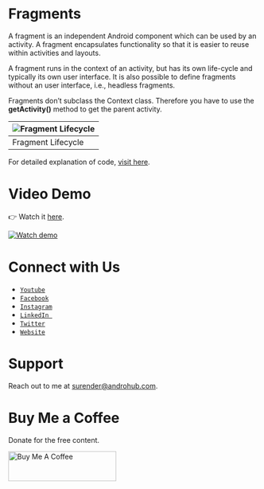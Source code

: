 # Fragments
A fragment is an independent Android component which can be used by an activity. A fragment encapsulates functionality so that it is easier to reuse within activities and layouts.

A fragment runs in the context of an activity, but has its own life-cycle and typically its own user interface. It is also possible to define fragments without an user interface, i.e., headless fragments.

Fragments don’t subclass the Context class. Therefore you have to use the **getActivity()** method to get the parent activity.

![Fragment Lifecycle](https://i0.wp.com/androhub.com/wp-content/uploads/2015/05/fragment_lifecycle.png) |
---|
Fragment Lifecycle | 

For detailed explanation of code, [visit here](http://www.androhub.com/android-fragments/).

# Video Demo
👉 Watch it <a href="https://youtu.be/VdpthxIv4Sc">here</a>.
<br>

[![Watch demo](http://i3.ytimg.com/vi/VdpthxIv4Sc/hqdefault.jpg)](https://youtu.be/VdpthxIv4Sc)

# Connect with Us
- <a href="https://www.youtube.com/channel/@Androhub" target="_blank">`Youtube`</a>
- <a href="https://www.facebook.com/androhubtutorial/" target="_blank">`Facebook`</a>
- <a href="https://www.instagram.com/androhub_tutorial" target="_blank">`Instagram`</a>
- <a href="https://www.linkedin.com/in/surender-kumar-681472a8?originalSubdomain=in" target="_blank">`LinkedIn `</a>
- <a href="https://twitter.com/sonusurender0/" target="_blank">`Twitter`</a>
- <a href="http://www.androhub.com/" target="_blank">`Website`</a>

# Support
Reach out to me at surender@androhub.com.

# Buy Me a Coffee
Donate for the free content.

<a href="https://www.buymeacoffee.com/androhub" target="_blank"><img src="https://cdn.buymeacoffee.com/buttons/v2/default-yellow.png" alt="Buy Me A Coffee" style="height: 60px !important;width: 217px !important;" ></a>
